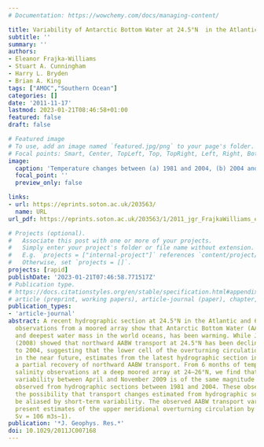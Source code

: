 ```yaml
---
# Documentation: https://wowchemy.com/docs/managing-content/

title: Variability of Antarctic Bottom Water at 24.5°N  in the Atlantic
subtitle: ''
summary: ''
authors:
- Eleanor Frajka-Williams
- Stuart A. Cunningham
- Harry L. Bryden
- Brian A. King
tags: ["AMOC","Southern Ocean"]
categories: []
date: '2011-11-17'
lastmod: 2023-01-21T08:46:58+01:00
featured: false
draft: false

# Featured image
# To use, add an image named `featured.jpg/png` to your page's folder.
# Focal points: Smart, Center, TopLeft, Top, TopRight, Left, Right, BottomLeft, Bottom, BottomRight.
image:
  caption: 'Temperature changes between (a) 1981 and 2004, (b) 2004 and 2010, and (c) 1981 and 2010, calculated as modern minus older. Red regions indicate warming while blue regions indicate cooling. Temperatures were first gridded for each hydrographic section data onto a fine pressure-longitude grid before differencing. Isotherms contoured are the mean isotherm depths (in dbar) from the sections 1981, 1992, 1998, 2004, and 2010 at 0.5° intervals in solid black, and between 1.5°C and 2.0°C at 0.1°C intervals in dashed black.'
  focal_point: ''
  preview_only: false

links:
- url: https://eprints.soton.ac.uk/203563/
  name: URL
url_pdf: https://eprints.soton.ac.uk/203563/1/2011_jgr_FrajkaWilliams_etal_Variability_of_AABW_at_24.5N.pdf

# Projects (optional).
#   Associate this post with one or more of your projects.
#   Simply enter your project's folder or file name without extension.
#   E.g. `projects = ["internal-project"]` references `content/project/deep-learning/index.md`.
#   Otherwise, set `projects = []`.
projects: [rapid]
publishDate: '2023-01-21T07:46:58.771517Z'
# Publication type.
# https://docs.citationstyles.org/en/stable/specification.html#appendix-iii-types
# article (preprint, working papers), article-journal (paper), chapter, dataset, document (catch all), motion_picture (video), post (post on online forum), post-weblog (post on blog), report (technical report, with container-title for chapter within larger report), software, thesis, citation-key (bibtex key) or citation-label (Ferr78, formatted as output label), doi, event-title (name of event), event-place (geographic location), keyword, language (e.g., en or de), license (copyright information), note (descriptive note), publisher, title, t
publication_types:
- 'article-journal'
abstract: A recent hydrographic section at 24.5°N in the Atlantic and 6 months of
  observations from a moored array show that Antarctic Bottom Water (AABW), the densest
  and deepest water mass in the world oceans, has been warming. While Johnson et al.
  (2008) showed that northward AABW transport at 24.5°N has been declining from 1981
  to 2004, suggesting that the lower cell of the overturning circulation could halt
  in the near future, estimates from the latest hydrographic section in 2010 indicate
  a partial recovery of northward AABW transport. From 6 months of temperature and
  salinity observations at a deep moored array at 24–26°N, we find that short-term
  variability between April and November 2009 is of the same magnitude as the changes
  observed from hydrographic sections between 1981 and 2004. These observations highlight
  the possibility that transport changes estimated from hydrographic sections may
  be aliased by short-term variability. The observed AABW transport variability affects
  present estimates of the upper meridional overturning circulation by ±0.4 Sv (1
  Sv = 106 m3s−1).
publication: '*J. Geophys. Res.*'
doi: 10.1029/2011JC007168
---
```


